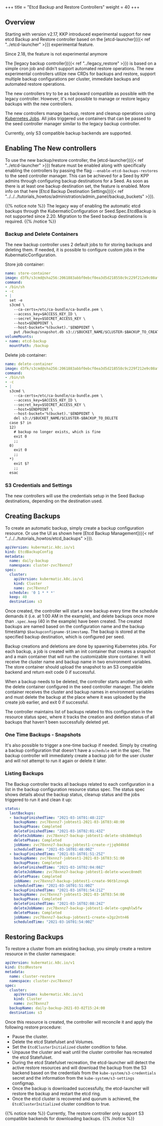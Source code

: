 +++
title = "Etcd Backup and Restore Controllers"
weight = 40
+++


## Overview

Starting with version v2.17, KKP introduced experimental support for new etcd Backup and Restore controller based on the [etcd-launcher]({{< ref "../etcd-launcher" >}}) experimental feature.

Since 2.18, the feature is not experimental anymore

The [legacy backup controller]({{< ref "../legacy_restore" >}}) is based on a simple cron job and didn't support automated restore operations. The new experimental controllers utilize new CRDs for backups and restore, support multiple backup configurations per cluster, immediate backups and automated restore operations.

The new controllers try to be as backward compatible as possible with the legacy controller. However, it's not possible to manage or restore legacy backups with the new controllers.

The new controllers manage backup, restore and cleanup operations using [Kubernetes Jobs](https://kubernetes.io/docs/concepts/workloads/controllers/job/). All jobs triggered use containers that can be passed to the seed controller manager similar to the legacy backup controller. 


Currently, only S3 compatible backup backends are supported. 


## Enabling The New controllers

To use the new backup/restore controller, the [etcd-launcher]({{< ref "../etcd-launcher" >}}) feature must be enabled along with specifically enabling the controllers by passing the flag `--enable-etcd-backups-restores` to the seed controller manager.
This can be achieved for a Seed by KPP admins through configuring backup destinations for a Seed. As soon as there is at least one backup destination set, the feature is enabled. 
More info on that here [Etcd Backup Destination Settings]({{< ref "../../../tutorials_howtos/administration/admin_panel/backup_buckets" >}}).

{{% notice note %}}
The legacy way of enabling the automatic etcd backups through the KubermaticConfiguration or Seed.Spec.EtcdBackup is not supported since 2.20. Migration to the Seed backup destinations is required.
{{% /notice %}}

### Backup and Delete Containers

The new backup controller uses 2 default jobs to for storing backups and deleting them. If needed, it is possible to configure custom jobs in the KubermaticConfiguration.

Store job container:
```yaml
name: store-container
image: d3fk/s3cmd@sha256:2061883abbf0ebcf0ea3d5d218558c9c229f212e9c08af4acdaa3758980eb67a
command:
- /bin/sh
- -c
- |
  set -e
  s3cmd \
    --ca-certs=/etc/ca-bundle/ca-bundle.pem \
    --access_key=$ACCESS_KEY_ID \
    --secret_key=$SECRET_ACCESS_KEY \
    --host=$ENDPOINT \
    --host-bucket='%(bucket).'$ENDPOINT \
    put /backup/snapshot.db s3://$BUCKET_NAME/$CLUSTER-$BACKUP_TO_CREATE
volumeMounts:
- name: etcd-backup
  mountPath: /backup
```

Delete job container:
```yaml
name: delete-container
image: d3fk/s3cmd@sha256:2061883abbf0ebcf0ea3d5d218558c9c229f212e9c08af4acdaa3758980eb67a
command:
- /bin/sh
- -c
- |
  s3cmd \
    --ca-certs=/etc/ca-bundle/ca-bundle.pem \
    --access_key=$ACCESS_KEY_ID \
    --secret_key=$SECRET_ACCESS_KEY \
    --host=$ENDPOINT \
    --host-bucket='%(bucket).'$ENDPOINT \
    del s3://$BUCKET_NAME/$CLUSTER-$BACKUP_TO_DELETE
  case $? in
  12)
    # backup no longer exists, which is fine
    exit 0
    ;;
  0)
    exit 0
    ;;
  *)
    exit $?
    ;;
  esac
```
### S3 Credentials and Settings

The new controllers will use the credentials setup in the Seed Backup destinations, depending on the destination used.

## Creating Backups

To create an automatic backup, simply create a backup configuration resource. Or use the UI as shown here [Etcd Backup Management]({{< ref "../../../tutorials_howtos/etcd_backups" >}}).

```yaml
apiVersion: kubermatic.k8c.io/v1
kind: EtcdBackupConfig
metadata:
  name: daily-backup
  namespace: cluster-zvc78xnnz7
spec:
  cluster:
    apiVersion: kubermatic.k8c.io/v1
    kind: Cluster
    name: zvc78xnnz7
  schedule: '0 1 * * *'
  keep: 40
  destination: s3
```

Once created, the controller will start a new backup every time the schedule demands it (i.e. at 1:00 AM in the example),
and delete backups once more than `.spec.keep` (40 in the example) have been created. The created backups are named based on the
configuration name and the backup timestamp `$backupconfigname-$timestamp`. The backup is stored at the specified backup destination,
which is configured per seed.

Backup creations and deletions are done by spawning Kubernetes jobs. For each backup, a job is created with an init container that creates a snapshot and a main container that will run the customizable store container. It will receive the cluster name and backup name in two environment variables. The store container should upload the snapshot to an S3 compatible backend and return exit code 0 if successful.

When a backup needs to be deleted, the controller starts another job with the delete container configured in the seed controller manager. The delete container receives the cluster and backup names in environment variables and must delete the backup at the place where it was uploaded by the create job earlier, and exit 0 if successful. 

The controller maintains list of backups related to this configuration in the resource status spec, where it tracks the creation and deletion status of all backups that haven't been successfully deleted yet.

### One Time Backups - Snapshots

It's also possible to trigger a one-time backup if needed. Simply by creating a backup configuration that doesn't have a `schedule` set in the spec. The backup controller will immediately create a backup job for the user cluster and will not attempt to run it again or delete it later.

### Listing Backups

The Backup controller tracks all backups related to each configuration in a list in the backup configuration resource status spec. The status spec shows details about the backup status, cleanup status and the jobs triggered to run it and clean it up:

```yaml
status:
  lastBackups:
  - backupFinishedTime: "2021-03-16T01:48:22Z"
    backupName: zvc78xnnz7-jobtest1-2021-03-16T03:48:00
    backupPhase: Completed
    deleteFinishedTime: "2021-03-16T02:01:43Z"
    deleteJobName: zvc78xnnz7-backup-jobtest1-delete-s8sb8mdsp5
    deletePhase: Completed
    jobName: zvc78xnnz7-backup-jobtest1-create-rjjq9d4k6d
    scheduledTime: "2021-03-16T01:48:00Z"
  - backupFinishedTime: "2021-03-16T01:51:25Z"
    backupName: zvc78xnnz7-jobtest1-2021-03-16T03:51:00
    backupPhase: Completed
    deleteFinishedTime: "2021-03-16T02:04:08Z"
    deleteJobName: zvc78xnnz7-backup-jobtest1-delete-wcwvc8nmdt
    deletePhase: Completed
    jobName: zvc78xnnz7-backup-jobtest1-create-96tblznngk
    scheduledTime: "2021-03-16T01:51:00Z"
  - backupFinishedTime: "2021-03-16T01:54:21Z"
    backupName: zvc78xnnz7-jobtest1-2021-03-16T03:54:00
    backupPhase: Completed
    deleteFinishedTime: "2021-03-16T02:08:24Z"
    deleteJobName: zvc78xnnz7-backup-jobtest1-delete-cgmqhlw5fw
    deletePhase: Completed
    jobName: zvc78xnnz7-backup-jobtest1-create-v2gz2ntn46
    scheduledTime: "2021-03-16T01:54:00Z"
```


## Restoring Backups

To restore a cluster from am existing backup, you simply create a restore resource in the cluster namespace:

```yaml
apiVersion: kubermatic.k8c.io/v1
kind: EtcdRestore
metadata:
  name: cluster-restore
  namespace: cluster-zvc78xnnz7
spec:
  cluster:
    apiVersion: kubermatic.k8c.io/v1
    kind: Cluster
    name: zvc78xnnz7
  backupName: daily-backup-2021-03-02T15:24:00
  destination: s3
```

Once this resource is created, the controller will reconcile it and apply the following restore procedure:

- Pause the cluster.
- Delete the etcd Statefulset and Volumes.
- Set the `EtcdClusterInitialized` cluster condition to false.
- Unpause the cluster and wait until the cluster controller has recreated the etcd Statefulset. 
- During the etcd Statefulset recreation, the etcd-launcher will detect the active restore resources and will download the backup from the S3 backend based on the credentials from the `kube-system/s3-credentials` secret and the information from the `kube-system/s3-settings` configmap. 
- Once the backup is downloaded successfully, the etcd-launcher will restore the backup and restart the etcd ring.
- Once the etcd cluster is recovered and quorum is achieved, the `EtcdClusterInitialized` cluster condition to true.


{{% notice note %}}
Currently, The restore controller only support S3 compatible backends for downloading backups.
{{% /notice %}}
